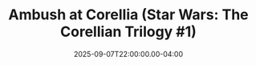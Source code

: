 ---
title: "Ambush at Corellia (Star Wars: The Corellian Trilogy #1)"
creator: Roger MacBride Allen
cart: bookcart
type: novel
date: 2025-09-07T22:00:00.00-04:00
score: 1
review: 
---